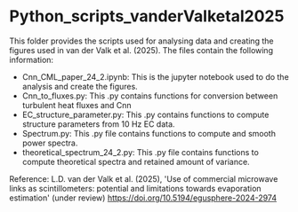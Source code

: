 # Python_scripts_vanderValketal2025

This folder provides the scripts used for analysing data and creating the figures used in van der Valk et al. (2025). The files contain the following information:

- Cnn_CML_paper_24_2.ipynb: This is the jupyter notebook used to do the analysis and create the figures.
- Cnn_to_fluxes.py: This .py contains functions for conversion between turbulent heat fluxes and Cnn
- EC_structure_parameter.py: This .py contains functions to compute structure parameters from 10 Hz EC data.
- Spectrum.py: This .py file contains functions to compute and smooth power spectra.
- theoretical_spectrum_24_2.py: This .py file contains functions to compute theoretical spectra and retained amount of variance.

Reference: L.D. van der Valk et al. (2025), 'Use of commercial microwave links as scintillometers: potential and limitations towards evaporation estimation' (under review) https://doi.org/10.5194/egusphere-2024-2974

